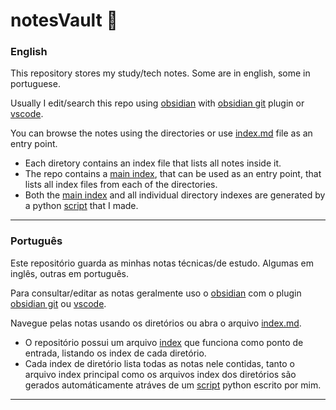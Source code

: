 # notesVault 📄
### English

This repository stores my study/tech notes. Some are in english, some in portuguese.

Usually I edit/search this repo using [obsidian](https://obsidian.md/) with [obsidian git](https://github.com/denolehov/obsidian-git) plugin or [vscode](https://code.visualstudio.com/).


You can browse the notes using the directories or use [index.md](index.md) file as an entry point.


- Each diretory contains an index file that lists all notes inside it. 
- The repo contains a [main index](index.md), that can be used as an entry point, that lists all index files from each of the directories.
- Both the [main index](index.md) and all individual directory indexes are generated by a python [script](create_index_all_dir.py) that I made.

---
### Português

Este repositório guarda as minhas notas técnicas/de estudo. Algumas em inglês, outras em português.

Para consultar/editar as notas geralmente uso o [obsidian](https://obsidian.md/) com o plugin [obsidian git](https://github.com/denolehov/obsidian-git) ou [vscode](https://code.visualstudio.com/).

Navegue pelas notas usando os diretórios ou abra o arquivo [index.md](index.md).

- O repositório possui um arquivo [index](index.md) que funciona como ponto de entrada, listando os index de cada diretório. 
- Cada index de diretório lista todas as notas nele contidas, tanto o arquivo index principal como os arquivos index dos diretórios são gerados automáticamente atráves de um [script](create_index_all_dir.py) python escrito por mim.

---
